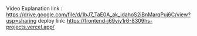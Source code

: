Video Explanation link : https://drive.google.com/file/d/1bJ7_TaE0A_ak_idahoS2iBnMarqPuj6C/view?usp=sharing
deploy link: https://frontend-j69yiy1r6-8309hs-projects.vercel.app/




